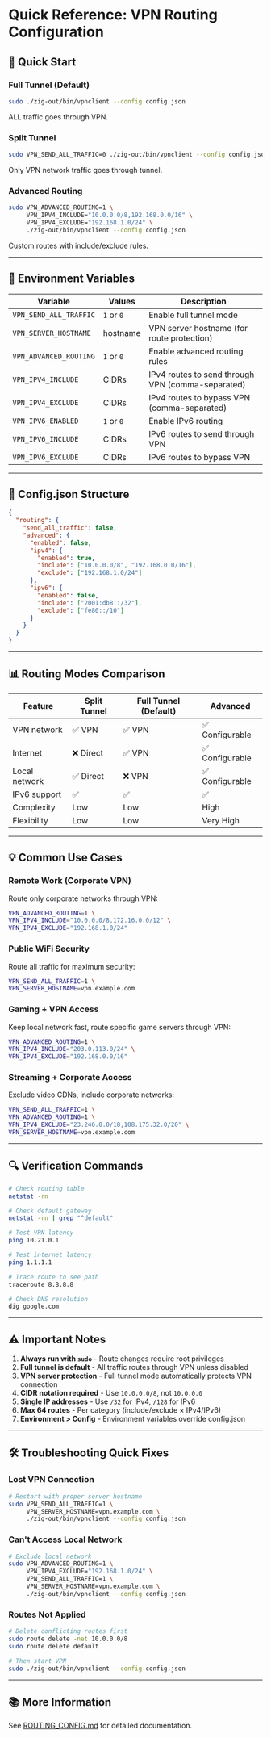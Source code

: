 # Quick Reference: VPN Routing Configuration

## 🚀 Quick Start

### Full Tunnel (Default)
```bash
sudo ./zig-out/bin/vpnclient --config config.json
```
ALL traffic goes through VPN.

### Split Tunnel
```bash
sudo VPN_SEND_ALL_TRAFFIC=0 ./zig-out/bin/vpnclient --config config.json
```
Only VPN network traffic goes through tunnel.

### Advanced Routing
```bash
sudo VPN_ADVANCED_ROUTING=1 \
     VPN_IPV4_INCLUDE="10.0.0.0/8,192.168.0.0/16" \
     VPN_IPV4_EXCLUDE="192.168.1.0/24" \
     ./zig-out/bin/vpnclient --config config.json
```
Custom routes with include/exclude rules.

---

## 📝 Environment Variables

| Variable | Values | Description |
|----------|--------|-------------|
| `VPN_SEND_ALL_TRAFFIC` | `1` or `0` | Enable full tunnel mode |
| `VPN_SERVER_HOSTNAME` | hostname | VPN server hostname (for route protection) |
| `VPN_ADVANCED_ROUTING` | `1` or `0` | Enable advanced routing rules |
| `VPN_IPV4_INCLUDE` | CIDRs | IPv4 routes to send through VPN (comma-separated) |
| `VPN_IPV4_EXCLUDE` | CIDRs | IPv4 routes to bypass VPN (comma-separated) |
| `VPN_IPV6_ENABLED` | `1` or `0` | Enable IPv6 routing |
| `VPN_IPV6_INCLUDE` | CIDRs | IPv6 routes to send through VPN |
| `VPN_IPV6_EXCLUDE` | CIDRs | IPv6 routes to bypass VPN |

---

## 🔧 Config.json Structure

```json
{
  "routing": {
    "send_all_traffic": false,
    "advanced": {
      "enabled": false,
      "ipv4": {
        "enabled": true,
        "include": ["10.0.0.0/8", "192.168.0.0/16"],
        "exclude": ["192.168.1.0/24"]
      },
      "ipv6": {
        "enabled": false,
        "include": ["2001:db8::/32"],
        "exclude": ["fe80::/10"]
      }
    }
  }
}
```

---

## 📊 Routing Modes Comparison

| Feature | Split Tunnel | Full Tunnel (Default) | Advanced |
|---------|-------------|-------------|----------|
| VPN network | ✅ VPN | ✅ VPN | ✅ Configurable |
| Internet | ❌ Direct | ✅ VPN | ✅ Configurable |
| Local network | ✅ Direct | ❌ VPN | ✅ Configurable |
| IPv6 support | ✅ | ✅ | ✅ |
| Complexity | Low | Low | High |
| Flexibility | Low | Low | Very High |

---

## 💡 Common Use Cases

### Remote Work (Corporate VPN)
Route only corporate networks through VPN:
```bash
VPN_ADVANCED_ROUTING=1 \
VPN_IPV4_INCLUDE="10.0.0.0/8,172.16.0.0/12" \
VPN_IPV4_EXCLUDE="192.168.1.0/24"
```

### Public WiFi Security
Route all traffic for maximum security:
```bash
VPN_SEND_ALL_TRAFFIC=1 \
VPN_SERVER_HOSTNAME=vpn.example.com
```

### Gaming + VPN Access
Keep local network fast, route specific game servers through VPN:
```bash
VPN_ADVANCED_ROUTING=1 \
VPN_IPV4_INCLUDE="203.0.113.0/24" \
VPN_IPV4_EXCLUDE="192.168.0.0/16"
```

### Streaming + Corporate Access
Exclude video CDNs, include corporate networks:
```bash
VPN_SEND_ALL_TRAFFIC=1 \
VPN_ADVANCED_ROUTING=1 \
VPN_IPV4_EXCLUDE="23.246.0.0/18,108.175.32.0/20" \
VPN_SERVER_HOSTNAME=vpn.example.com
```

---

## 🔍 Verification Commands

```bash
# Check routing table
netstat -rn

# Check default gateway
netstat -rn | grep "^default"

# Test VPN latency
ping 10.21.0.1

# Test internet latency
ping 1.1.1.1

# Trace route to see path
traceroute 8.8.8.8

# Check DNS resolution
dig google.com
```

---

## ⚠️ Important Notes

1. **Always run with `sudo`** - Route changes require root privileges
2. **Full tunnel is default** - All traffic routes through VPN unless disabled
3. **VPN server protection** - Full tunnel mode automatically protects VPN connection
4. **CIDR notation required** - Use `10.0.0.0/8`, not `10.0.0.0`
5. **Single IP addresses** - Use `/32` for IPv4, `/128` for IPv6
6. **Max 64 routes** - Per category (include/exclude × IPv4/IPv6)
7. **Environment > Config** - Environment variables override config.json

---

## 🛠️ Troubleshooting Quick Fixes

### Lost VPN Connection
```bash
# Restart with proper server hostname
sudo VPN_SEND_ALL_TRAFFIC=1 \
     VPN_SERVER_HOSTNAME=vpn.example.com \
     ./zig-out/bin/vpnclient --config config.json
```

### Can't Access Local Network
```bash
# Exclude local network
sudo VPN_ADVANCED_ROUTING=1 \
     VPN_IPV4_EXCLUDE="192.168.1.0/24" \
     VPN_SEND_ALL_TRAFFIC=1 \
     VPN_SERVER_HOSTNAME=vpn.example.com \
     ./zig-out/bin/vpnclient --config config.json
```

### Routes Not Applied
```bash
# Delete conflicting routes first
sudo route delete -net 10.0.0.0/8
sudo route delete default

# Then start VPN
sudo ./zig-out/bin/vpnclient --config config.json
```

---

## 📚 More Information

See [ROUTING_CONFIG.md](ROUTING_CONFIG.md) for detailed documentation.
